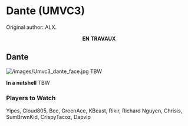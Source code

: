 # Dante (UMVC3)

Original author: ALX.

<center>

**EN TRAVAUX**

</center>

## Dante

![](/images/Umvc3_dante_face.jpg‎ "/images/Umvc3_dante_face.jpg‎") TBW

**In a nutshell** TBW

### Players to Watch

Yipes, Cloud805, Bee, GreenAce, KBeast, Rikir, Richard Nguyen, Chrisis,
SumBrwnKid, CrispyTacoz, Dapvip
